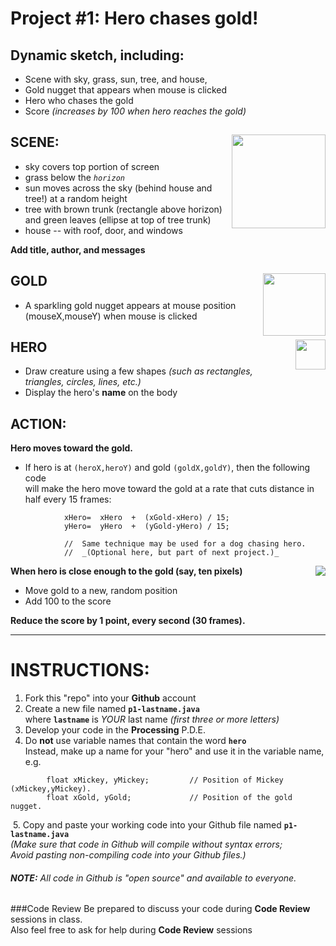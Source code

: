# Project #1:             Hero chases gold!
## Dynamic sketch, including:
+ Scene with sky, grass, sun, tree, and house,  
+ Gold nugget that appears when mouse is clicked
+ Hero who chases the gold
+ Score _(increases by 100 when hero reaches the gold)_

## SCENE:     <img src="http://suffolk.li/img/tree.png" WIDTH=150 align=right>
+ sky covers top portion of screen
+ grass below the *`horizon`*
+ sun moves across the sky (behind house and tree!) at a random height
+ tree with brown trunk (rectangle above horizon) and green leaves (ellipse at top of tree trunk) 
+ house -- with roof, door, and windows  

**Add title, author, and messages**

## GOLD     <img src="http://suffolk.li/img/Screen Shot 2016-02-01 at 4.56.53 PM.png" WIDTH=100 align=right>
+ A sparkling gold nugget appears at mouse position (mouseX,mouseY) when mouse is clicked

## HERO     <img src="http://suffolk.li/cst112/61cst112/students/img/mickey.png" WIDTH=48 align=right>
+ Draw creature using a few shapes _(such as rectangles, triangles, circles, lines, etc.)_
+ Display the hero's **name** on the body

## ACTION:  
**Hero moves toward the gold.**
+ If hero is at `(heroX,heroY)` and gold `(goldX,goldY)`, then the following code  
will make the hero move toward the gold  at a rate that cuts distance in half every 15 frames:
```
            xHero=  xHero  +  (xGold-xHero) / 15;
            yHero=  yHero  +  (yGold-yHero) / 15;
            
            //  Same technique may be used for a dog chasing hero.  
            //  _(Optional here, but part of next project.)_   
```  
**When hero is close enough to the gold (say, ten pixels)**     <img src=hero.png align=right>
+ Move gold to a new, random position
+ Add 100 to the score  

**Reduce the score by 1 point, every second (30 frames).**

----

# INSTRUCTIONS:
1. Fork this "repo" into your **Github** account
2. Create a new file named **`p1-lastname.java`**  
    where **`lastname`** is  *YOUR* last name 
    *(first three or more letters)*
3. Develop your code in the **Processing** P.D.E.
4. Do **not** use variable names that contain the word **`hero`**  
Instead, make up a name for your "hero" and use it in the variable name, e.g.  
```
        float xMickey, yMickey;         // Position of Mickey (xMickey,yMickey).
        float xGold, yGold;             // Position of the gold nugget.
```
&nbsp;5. Copy and paste your working code into your Github file named **`p1-lastname.java`**  
_(Make sure that code in Github will compile without syntax errors;  
Avoid pasting non-compiling code into your Github files.)_

###### **NOTE:** All code in Github is "open source" and available to everyone.  


###Code Review
Be prepared to discuss your code during **Code Review** sessions in class.  
Also feel free to ask for help during **Code Review** sessions
